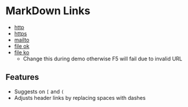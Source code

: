 # MarkDown Links

- [http](http://google.com)
- [https](https://google.com)
- [mailto](mailto:tomas@hubelbauer.net)
- [file ok](README.md)
- [file ko](README.md)
  - Change this during demo otherwise F5 will fail due to invalid URL

## Features

- Suggests on `[` and `(`
- Adjusts header links by replacing spaces with dashes
